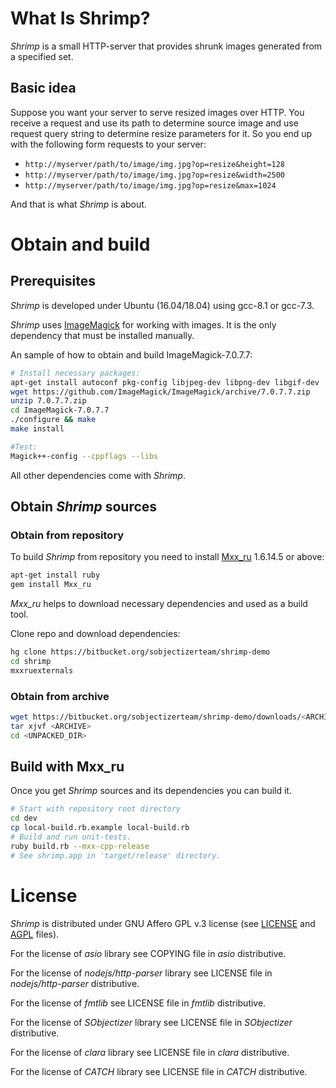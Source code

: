 # What Is Shrimp?

*Shrimp* is a small HTTP-server that provides shrunk images
generated from a specified set.

## Basic idea

Suppose you want your server to serve resized images over HTTP.
You receive a request and use its path to determine source image and
use request query string to determine resize parameters for it.
So you end up with the following form requests to your server:

* `http://myserver/path/to/image/img.jpg?op=resize&height=128`
* `http://myserver/path/to/image/img.jpg?op=resize&width=2500`
* `http://myserver/path/to/image/img.jpg?op=resize&max=1024`

And that is what *Shrimp* is about.

# Obtain and build

## Prerequisites

*Shrimp* is developed under Ubuntu (16.04/18.04) using gcc-8.1 or gcc-7.3.

*Shrimp* uses [ImageMagick](https://www.imagemagick.org) for working with images.
It is the only dependency that must be installed manually.

An sample of how to obtain and build ImageMagick-7.0.7.7:

```bash
# Install necessary packages:
apt-get install autoconf pkg-config libjpeg-dev libpng-dev libgif-dev
wget https://github.com/ImageMagick/ImageMagick/archive/7.0.7.7.zip
unzip 7.0.7.7.zip
cd ImageMagick-7.0.7.7
./configure && make
make install

#Test:
Magick++-config --cppflags --libs
```

All other dependencies come with *Shrimp*.

## Obtain *Shrimp* sources

### Obtain from repository

To build *Shrimp* from repository you need to install
[Mxx_ru](https://sourceforge.net/projects/mxxru/) 1.6.14.5 or above:

```bash
apt-get install ruby
gem install Mxx_ru
```

*Mxx_ru* helps to download necessary dependencies and used as a build tool.

Clone repo and download dependencies:

```bash
hg clone https://bitbucket.org/sobjectizerteam/shrimp-demo
cd shrimp
mxxruexternals
```

### Obtain from archive

```bash
wget https://bitbucket.org/sobjectizerteam/shrimp-demo/downloads/<ARCHIVE>
tar xjvf <ARCHIVE>
cd <UNPACKED_DIR>
```


## Build with Mxx_ru

Once you get *Shrimp* sources and its dependencies you can build it.

```bash
# Start with repository root directory
cd dev
cp local-build.rb.example local-build.rb
# Build and run unit-tests.
ruby build.rb --mxx-cpp-release
# See shrimp.app in 'target/release' directory.
```

# License

*Shrimp* is distributed under GNU Affero GPL v.3 license (see [LICENSE](./LICENSE) and [AGPL](./agpl-3.0.txt) files).

For the license of *asio* library see COPYING file in *asio* distributive.

For the license of *nodejs/http-parser* library
see LICENSE file in *nodejs/http-parser* distributive.

For the license of *fmtlib* see LICENSE file in *fmtlib* distributive.

For the license of *SObjectizer* library see
LICENSE file in *SObjectizer* distributive.

For the license of *clara* library see LICENSE file in *clara* distributive.

For the license of *CATCH* library see LICENSE file in *CATCH* distributive.
